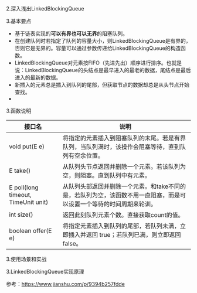 2.深入浅出LinkedBlockingQueue



3.基本要点

* 基于链表实现的**可以有界也可以无界**的阻塞队列。
* 在创建队列时若指定了队列的容量大小，则LinkedBlockingQueue是有界的，否则它是无界的。容量可以通过参数传递给LinkedBlockingQueue的构造函数。
* LinkedBlockingQueue对元素按FIFO（先进先出）顺序进行排序。也就是说：LinkedBlockingQueue的头结点是最早进入的最老的数据，尾结点是最后进入的最新的数据。
* 新插入的元素总是插入到队列的尾部，但获取节点的数据却总是从头节点开始查找。
* 



3.函数说明

| 接口名                              | 说明                                                         |
| ----------------------------------- | ------------------------------------------------------------ |
| void put(E e)                       | 将指定的元素插入到阻塞队列的末尾。若是有界队列，当队列满时，该操作会阻塞等待，直到队列有空余位置。 |
| E take()                            | 从队列头节点返回并删除一个元素。若该队列为空，则阻塞。直到队列中有元素。 |
| E poll(long timeout, TimeUnit unit) | 从队列头部返回并删除一个元素。和take不同的是，若队列为空，该函数不用一直阻塞，而是可以设置一个等待的时间周期来轮训。 |
| int size()                          | 返回此刻队列元素个数。直接获取count的值。                    |
| boolean offer(E e)                  | 将指定元素插入到队列的尾部，若队列未满，立即插入并返回 true；若队列已满，则立即返回 false。 |



3.使用场景和实战







3.LinkedBlockingQueue实现原理







参考：https://www.jianshu.com/p/9394b257fdde

